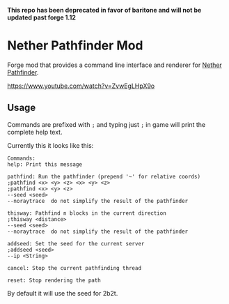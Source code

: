 **This repo has been deprecated in favor of baritone and will not be updated past forge 1.12**

# Nether Pathfinder Mod
Forge mod that provides a command line interface and renderer for [Nether Pathfinder](https://github.com/babbaj/nether-pathfinder).

https://www.youtube.com/watch?v=ZvwEgLHpX9o

## Usage
Commands are prefixed with `;` and typing just `;` in game will print the complete help text.

Currently this it looks like this:
```
Commands:
help: Print this message

pathfind: Run the pathfinder (prepend '~' for relative coords)
;pathfind <x> <y> <z> <x> <y> <z>
;pathfind <x> <y> <z>
--seed <seed>
--noraytrace  do not simplify the result of the pathfinder

thisway: Pathfind n blocks in the current direction
;thisway <distance>
--seed <seed>
--noraytrace  do not simplify the result of the pathfinder

addseed: Set the seed for the current server
;addseed <seed>
--ip <String>

cancel: Stop the current pathfinding thread

reset: Stop rendering the path
```
By default it will use the seed for 2b2t.
